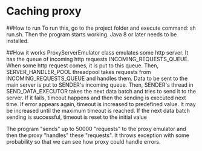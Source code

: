 # Caching proxy

##How to run
To run this, go to the project folder and execute command: sh run.sh. Then the program starts working. 
Java 8 or later needs to be installed.

##How it works
ProxyServerEmulator class emulates some http server. It has the queue of incoming http requests INCOMING_REQUESTS_QUEUE. When some http request comes, it is put to this queue.
Then, SERVER_HANDLER_POOL threadpool takes requests from INCOMING_REQUESTS_QUEUE and handles them. Data to be sent to the main server is put to SENDER's incoming queue.
Then, SENDER's thread in SEND_DATA_EXECUTOR takes the next data batch and tries to send it to the server. If it fails, timeout happens and then the sending is executed next time. 
If error appears again, timeout is increased to predefined value. It may be increased until the maximum timeout is reached. If the next data batch sending is successful, timeout is reset to the initial value

The program "sends" up to 50000 "requests" to the proxy emulator and then the proxy "handles" these "requests". It throws exception with some probability so that we can see how 
proxy could handle errors. 